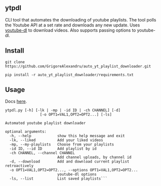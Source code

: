 ## ytpdl
CLI tool that automates the downloading of youtube playlists. The tool polls the Youtube API at a set rate and downloads any new update.
Uses [youtube-dl](https://github.com/ytdl-org/youtube-dl) to download videos. Also supports passing options to youtube-dl.

## Install

``` 
git clone https://github.com/GrigoreAlexandru/auto_yt_playlist_downloader.git
```

```
pip install -r auto_yt_playlist_downloader/requirements.txt
```

## Usage
Docs [here](https://grigorealexandru.github.io/auto_yt_playlist_downloader/docs/).
```
ytpdl.py [-h] [-lk | -mp | -id ID | -ch CHANNEL] [-d]
                [-o OPT1=VAL1,OPT2=OPT2...] [-ls]

Automated youtube playlist downloader

optional arguments:
  -h, --help            show this help message and exit
  -lk, --liked          Add your liked videos
  -mp, --my-playlists   Choose from your playlists
  -id ID, --id ID       Add playlist by id
  -ch CHANNEL, --channel CHANNEL
                        Add channel uploads, by channel id
  -d, --download        Add and download current playlist retroactively
  -o OPT1=VAL1,OPT2=OPT2..., --options OPT1=VAL1,OPT2=OPT2...
                        youtube-dl options
  -ls, --list           List saved playlists```
